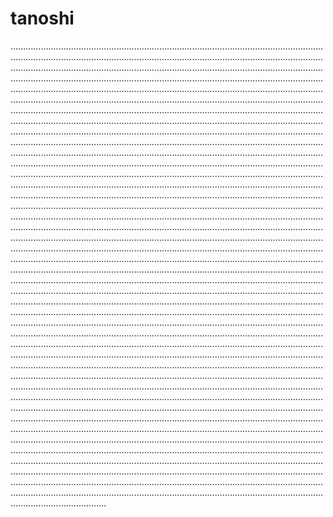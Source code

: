 # tanoshi

..........................................................................................................................................................................................................................................................................................................................................................................................................................................................................................................................................................................................................................................................................................................................................................................................................................................................................................................................................................................................................................................................................................................................................................................................................................................................................................................................................................................................................................................................................................................................................................................................................................................................................................................................................................................................................................................................................................................................................................................................................................................................................................................................................................................................................................................................................................................................................................................................................................................................................................................................................................................................................................................................................................................................................................................................................................................................................................................................................................................................................................................................................................................................................................................................................................................................................................................................................................................................................................................................................................................................................................................................................................................................................................................................................................................................................................................................................................................................................................................................................................................................................................................................................................................................................................................................................................................................................................................................................................................................................................................................................................................................................................................................................................................................................................................................................................................................................................................................................................................................................................................................................................................................................................................................................................................................................................................................................................................................................................................................................................................................................................................................